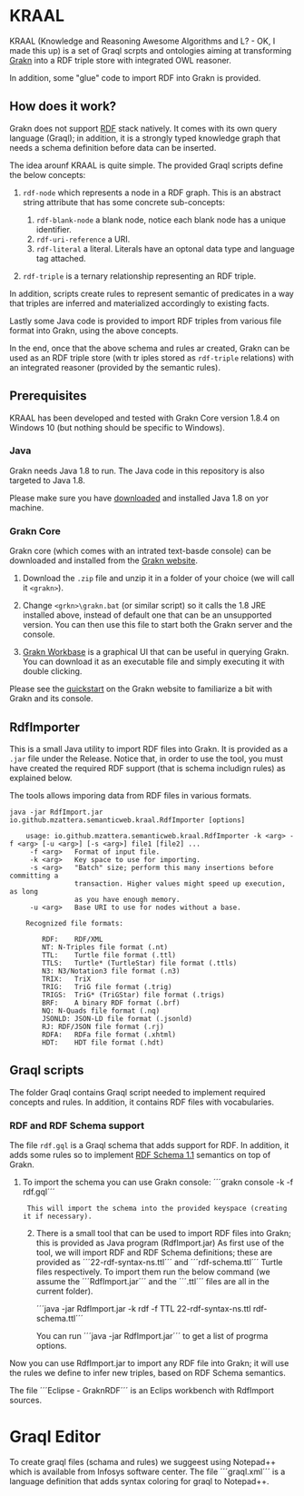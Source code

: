 # KRAAL

KRAAL (Knowledge and Reasoning Awesome Algorithms and L? - OK, I made this up) is a set of Graql scrpts and ontologies aiming at transforming [Grakn](https://grakn.ai/) into a RDF triple store with integrated OWL reasoner.

In addition, some "glue" code to import RDF into Grakn is provided.


## How does it work?

Grakn does not support [RDF](https://www.w3.org/TR/rdf-concepts/) stack natively. It comes with its own query language (Graql);
in addition, it is a strongly typed knowledge graph that needs a schema definition before data can be inserted.

The idea arounf KRAAL is quite simple. The provided Graql scripts define the below concepts:

1. `rdf-node` which represents a node in a RDF graph. This is an abstract string attribute that has some concrete sub-concepts:
	1. `rdf-blank-node` a blank node, notice each blank node has a unique identifier.
	2.  `rdf-uri-reference` a URI.
	3.  `rdf-literal` a literal. Literals have an optonal data type and language tag attached.

2. `rdf-triple` is a ternary relationship representing an RDF triple.

In addition, scripts create rules to represent semantic of predicates in a way that triples are inferred and materialized accordingly to existing facts.

Lastly some Java code is provided to import RDF triples from various file format into Grakn, using the above concepts.

In the end, once that the above schema and rules ar created, Grakn can be used as an RDF triple store (with tr
iples stored as `rdf-triple` relations)
with an integrated reasoner (provided by the semantic rules).


## Prerequisites

KRAAL has been developed and tested with Grakn Core version 1.8.4 on Windows 10 (but nothing should be specific to Windows).


### Java

Grakn needs Java 1.8 to run. The Java code in this repository is also targeted to Java 1.8.

Please make sure you have [downloaded](https://www.oracle.com/java/technologies/javase-jre8-downloads.html) and installed Java 1.8 on yor machine.


### Grakn Core

Grakn core (which comes with an intrated text-basde console)
can be downloaded and installed from the [Grakn website](https://grakn.ai/download#core).

1. Download the `.zip` file and unzip it in a folder of your choice (we will call it `<grakn>`).

2. Change `<grkn>\grakn.bat` (or similar script) so it calls the 1.8 JRE installed above,
  instead of default one that can be an unsupported  version.
  You can then use this file to start both the Grakn server and the console. 

3. [Grakn Workbase](https://grakn.ai/download#workbase) is a graphical UI that can be useful
  in querying Grakn. You can download it as an executable file and simply executing it with
  double clicking.

Please see the [quickstart](https://docs.grakn.ai/docs/running-grakn/install-and-run)
on the Grakn website to familiarize a bit with Grakn and its console.

## RdfImporter ##

This is a small Java utility to import RDF files into Grakn. It is provided as a `.jar` file under the Release.
Notice that, in order to use the tool, you must have created the required RDF support (that is schema includign rules) 
as explained below.

The tools allows imporing data from RDF files in various formats.

```
java -jar RdfImport.jar io.github.mzattera.semanticweb.kraal.RdfImporter [options]

	usage: io.github.mzattera.semanticweb.kraal.RdfImporter -k <arg> -f <arg> [-u <arg>] [-s <arg>] file1 [file2] ...
	 -f <arg>   Format of input file.
	 -k <arg>   Key space to use for importing.
	 -s <arg>   "Batch" size; perform this many insertions before committing a
				transaction. Higher values might speed up execution, as long
				as you have enough memory.
	 -u <arg>   Base URI to use for nodes without a base.

	Recognized file formats:

		RDF:	RDF/XML
		NT:	N-Triples file format (.nt)
		TTL:	Turtle file format (.ttl)
		TTLS:	Turtle* (TurtleStar) file format (.ttls)
		N3:	N3/Notation3 file format (.n3)
		TRIX:	TriX
		TRIG:	TriG file format (.trig)
		TRIGS:	TriG* (TriGStar) file format (.trigs)
		BRF:	A binary RDF format (.brf)
		NQ:	N-Quads file format (.nq)
		JSONLD:	JSON-LD file format (.jsonld)
		RJ:	RDF/JSON file format (.rj)
		RDFA:	RDFa file format (.xhtml)
		HDT:	HDT file format (.hdt)
```

## Graql scripts 

The folder Graql contains Graql script needed to implement required concepts and rules.
In addition, it contains RDF files with vocabularies.



### RDF and RDF Schema support 

The file `rdf.gql` is a Graql schema that adds support for RDF. 
In addition, it adds some rules so to implement [RDF Schema 1.1](https://www.w3.org/TR/rdf-schema/)
semantics on top of Grakn.
		
1. To import the schema you can use Grakn console:
	´´´grakn console -k <keyspace> -f rdf.gql´´´
		
		This will import the schema into the provided keyspace (creating it if necessary).
		
	2. 	There is a small tool that can be used to import RDF files into Grakn; this is provided as 
		Java program (RdfImport.jar)
		As first use of the tool, we will import RDF and RDF Schema definitions;
		these are provided as ´´´22-rdf-syntax-ns.ttl´´´ and ´´´rdf-schema.ttl´´´ Turtle files respectively.
		To import them run the below command
		(we assume the ´´´RdfImport.jar´´´ and the ´´´.ttl´´´ files are all in the current folder).
		
		´´´java -jar RdfImport.jar -k rdf -f TTL 22-rdf-syntax-ns.ttl rdf-schema.ttl´´´
		
		You can run ´´´java -jar RdfImport.jar´´´ to get a list of progrma options.
	
Now you can use RdfImport.jar to import any RDF file into Grakn; it will use the rules we define
to infer new triples, based on RDF Schema semantics.

The file ´´´Eclipse - GraknRDF´´´ is an Eclips workbench with RdfImport sources.


# Graql Editor

To create graql files (schama and rules) we suggeest using Notepad++ which is available from Infosys 
software center. The file ´´´graql.xml´´´ is a language definition that adds syntax coloring for
graql to Notepad++.
